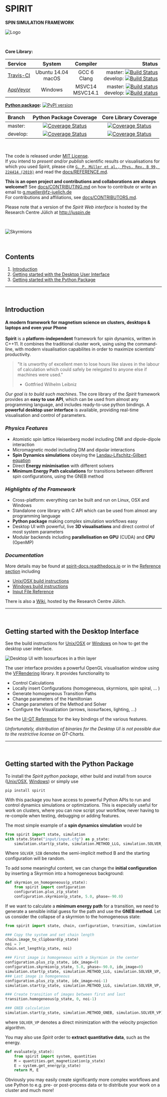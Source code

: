 SPIRIT
=============================
**SPIN SIMULATION FRAMEWORK**<br />


![Logo](https://imgur.com/iWc1kuE.png "Spirit Logo")


&nbsp;


**Core Library:**

| Service | System | Compiler | Status |
| :------ | :----: | :------: | -----: |
|  [Travis-CI](https://travis-ci.org/spirit-code/spirit) | Ubuntu 14.04 <br/> macOS | GCC 6 <br/> Clang | master: [![Build Status](https://travis-ci.org/spirit-code/spirit.svg?branch=master)](https://travis-ci.org/spirit-code/spirit)<br />develop: [![Build Status](https://travis-ci.org/spirit-code/spirit.svg?branch=develop)](https://travis-ci.org/spirit-code/spirit) |
|  [AppVeyor](https://ci.appveyor.com/project/GPMueller/spirit) | Windows | MSVC14 <br/> MSVC14.1 | master: [![Build status](https://ci.appveyor.com/api/projects/status/m15hlxkgmuyx8aj5/branch/master?svg=true)](https://ci.appveyor.com/project/GPMueller/spirit)<br />develop: [![Build status](https://ci.appveyor.com/api/projects/status/m15hlxkgmuyx8aj5/branch/develop?svg=true)](https://ci.appveyor.com/project/GPMueller/spirit) |


**[Python package](https://pypi.org/project/spirit/):** [![PyPI version](https://badge.fury.io/py/spirit.svg)](https://badge.fury.io/py/spirit)

| Branch   | Python Package Coverage | Core Library Coverage |
| :------- | :---------------------: | :-------------------: |
| master:  | [![Coverage Status](https://coveralls.io/repos/github/spirit-code/spirit/badge.svg?branch=master)](https://coveralls.io/github/spirit-code/spirit?branch=master) | [![Coverage Status](https://codecov.io/gh/spirit-code/spirit/branch/master/graph/badge.svg)](https://codecov.io/gh/spirit-code/spirit/branch/master) |
| develop: | [![Coverage Status](https://coveralls.io/repos/github/spirit-code/spirit/badge.svg?branch=develop)](https://coveralls.io/github/spirit-code/spirit?branch=develop) | [![Coverage Status](https://codecov.io/gh/spirit-code/spirit/branch/develop/graph/badge.svg)](https://codecov.io/gh/spirit-code/spirit/branch/develop) |


&nbsp;


The code is released under [MIT License](LICENSE.txt).<br />
If you intend to *present and/or publish* scientific results or visualisations for which you used Spirit,
please cite [`G. P. Müller et al., Phys. Rev. B 99, 224414 (2019)`](https://link.aps.org/doi/10.1103/PhysRevB.99.224414) and read the [docs/REFERENCE.md](docs/REFERENCE.md).

**This is an open project and contributions and collaborations are always welcome!!**
See [docs/CONTRIBUTING.md](docs/CONTRIBUTING.md) on how to contribute or write an email to g.mueller@fz-juelich.de<br />
For contributions and affiliations, see [docs/CONTRIBUTORS.md](docs/CONTRIBUTORS.md).

Please note that a version of the *Spirit Web interface* is hosted by the Research Centre Jülich at
http://juspin.de


&nbsp;

<!--
![nur ein Beispiel](https://commons.wikimedia.org/wiki/File:Example_de.jpg "Beispielbild")
-->

![Skyrmions](http://imgur.com/JgPj8t5.jpg "Skyrmions on a 2D grid")

&nbsp;



Contents
--------

1. [Introduction](#Introduction)
2. [Getting started with the Desktop User Interface](#Desktop)
3. [Getting started with the Python Package](#Python)

---------------------------------------------



&nbsp;



Introduction <a name="Introduction"></a>
---------------------------------------------

#### A modern framework for magnetism science on clusters, desktops & laptops and even your Phone

**Spirit** is a **platform-independent** framework for spin dynamics, written in C++11.
It combines the traditional cluster work, using using the command-line, with modern
visualisation capabilites in order to maximize scientists' productivity.

> "It is unworthy of excellent men to lose hours like slaves in
>  the labour of calculation which could safely be relegated to
>  anyone else if machines were used."
> - Gottfried Wilhelm Leibniz

*Our goal is to build such machines*. The core library of the *Spirit* framework provides an
**easy to use API**, which can be used from almost any programming language,
and includes ready-to-use python bindings.
A **powerful desktop user interface** is available, providing real-time visualisation and
control of parameters.

### *Physics Features*

- Atomistic spin lattice Heisenberg model including DMI and dipole-dipole interaction
- Micromagnetic model including DM and dipolar interactions
- **Spin Dynamics simulations** obeying the
  [Landau-Lifschitz-Gilbert equation](https://en.wikipedia.org/wiki/Landau%E2%80%93Lifshitz%E2%80%93Gilbert_equation)
- Direct **Energy minimisation** with different solvers
- **Minimum Energy Path calculations** for transitions between different
  spin configurations, using the GNEB method

### *Highlights of the Framework*

- Cross-platform: everything can be built and run on Linux, OSX and Windows
- Standalone core library with C API which can be used from almost any programming language
- **Python package** making complex simulation workflows easy
- Desktop UI with powerful, live **3D visualisations** and direct control of most system parameters
- Modular backends including **parallelisation on GPU** (CUDA) and **CPU** (OpenMP) 

### *Documentation*

More details may be found at [spirit-docs.readthedocs.io](http://spirit-docs.readthedocs.io)
or in the [Reference section](docs/README.md) including

- [Unix/OSX build instructions](docs/Build_Unix_OSX.md)
- [Windows build instructions](docs/Build_Windows.md)
- [Input File Reference](core/docs/Input.md)

There is also a [Wiki](https://iffwiki.fz-juelich.de/index.php/Spirit "Click me..."),
hosted by the Research Centre Jülich.

---------------------------------------------



&nbsp;



Getting started with the Desktop Interface <a name="Desktop"></a>
---------------------------------------------

See the build instructions for [Unix/OSX](docs/Build_Unix_OSX.md) or
[Windows](docs/Build_Windows.md) on how to get the desktop user interface.

![Desktop UI with Isosurfaces in a thin layer](http://imgur.com/QUcN4aG.jpg "Isosurfaces in a thin layer")

The user interface provides a powerful OpenGL visualisation window
using the [VFRendering](https://github.com/FlorianRhiem/VFRendering) library.
It provides functionality to

- Control Calculations
- Locally insert Configurations (homogeneous, skyrmions, spin spiral, ... )
- Generate homogeneous Transition Paths
- Change parameters of the Hamiltonian
- Change parameters of the Method and Solver
- Configure the Visualization (arrows, isosurfaces, lighting, ...)

See the [UI-QT Reference](docs/UI-Qt.md) for the key bindings of the various features.

*Unfortunately, distribution of binaries for the Desktop UI is not possible due
to the restrictive license on QT-Charts.*

---------------------------------------------



&nbsp;

 

Getting started with the Python Package <a name="Python"></a>
---------------------------------------------

To install the *Spirit python package*, either build and install from source
([Unix/OSX](docs/Build_Unix_OSX.md), [Windows](docs/Build_Windows.md)) or
simply use

    pip install spirit

With this package you have access to powerful Python APIs to run and control
dynamics simulations or optimizations.
This is especially useful for work on clusters, where you can now script your
workflow, never having to re-compile when testing, debugging or adding features.

The most simple example of a **spin dynamics simulation** would be
``` python
from spirit import state, simulation
with state.State("input/input.cfg") as p_state:
    simulation.start(p_state, simulation.METHOD_LLG, simulation.SOLVER_SIB)
```
Where `SOLVER_SIB` denotes the semi-implicit method B and the starting configuration
will be random.

To add some meaningful content, we can change the **initial configuration** by
inserting a Skyrmion into a homogeneous background:
``` python
def skyrmion_on_homogeneous(p_state):
    from spirit import configuration
    configuration.plus_z(p_state)
    configuration.skyrmion(p_state, 5.0, phase=-90.0)
```

If we want to calculate a **minimum energy path** for a transition, we need to generate
a sensible initial guess for the path and use the **GNEB method**. Let us consider
the collapse of a skyrmion to the homogeneous state:
``` python
from spirit import state, chain, configuration, transition, simulation

### Copy the system and set chain length
chain.image_to_clipboard(p_state)
noi = 7
chain.set_length(p_state, noi)

### First image is homogeneous with a Skyrmion in the center
configuration.plus_z(p_state, idx_image=0)
configuration.skyrmion(p_state, 5.0, phase=-90.0, idx_image=0)
simulation.start(p_state, simulation.METHOD_LLG, simulation.SOLVER_VP, idx_image=0)
### Last image is homogeneous
configuration.plus_z(p_state, idx_image=noi-1)
simulation.start(p_state, simulation.METHOD_LLG, simulation.SOLVER_VP, idx_image=noi-1)

### Create transition of images between first and last
transition.homogeneous(p_state, 0, noi-1)

### GNEB calculation
simulation.start(p_state, simulation.METHOD_GNEB, simulation.SOLVER_VP)
```
where `SOLVER_VP` denotes a direct minimization with the velocity projection algorithm.

You may also use *Spirit* order to **extract quantitative data**, such as the energy.
``` python
def evaluate(p_state):
    from spirit import system, quantities
    M = quantities.get_magnetization(p_state)
    E = system.get_energy(p_state)
    return M, E
```

Obviously you may easily create significantly more complex workflows and use Python
to e.g. pre- or post-process data or to distribute your work on a cluster and much more!